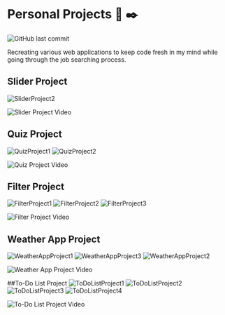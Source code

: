 # Personal Projects 📓 ✒️
![GitHub last commit](https://img.shields.io/github/last-commit/JennaMeri625/PersonalProjects)

Recreating various web applications to keep code fresh in my mind while going through the job searching process.

## Slider Project

![SliderProject2](https://github.com/JennaMeri625/PersonalProjects/assets/114081695/aa7ec9af-7326-4195-b501-bbe99f8470d3)

![Slider Project Video](https://github.com/JennaMeri625/PersonalProjects/assets/114081695/b6b211f8-bae5-438a-86da-cc4ac9291ffd)

## Quiz Project

![QuizProject1](https://github.com/JennaMeri625/PersonalProjects/assets/114081695/9e38aac0-be8b-4224-b8f9-7f955c2a6171)
![QuizProject2](https://github.com/JennaMeri625/PersonalProjects/assets/114081695/5b6988a9-3f9e-4bd2-bf3e-409f854f2580)

![Quiz Project Video](https://github.com/JennaMeri625/PersonalProjects/assets/114081695/bfa46dc1-613b-4f9d-b4f4-683de704c31d)

## Filter Project
![FilterProject1](https://github.com/JennaMeri625/PersonalProjects/assets/114081695/3ee7c81e-2b34-4ea8-92e6-638e557aa9d6)
![FilterProject2](https://github.com/JennaMeri625/PersonalProjects/assets/114081695/28f00730-0284-4753-b789-b1145d9e3fc6)
![FilterProject3](https://github.com/JennaMeri625/PersonalProjects/assets/114081695/6791229c-ed44-4a8c-90d4-48cafbf190aa)

![Filter Project Video](https://github.com/JennaMeri625/PersonalProjects/assets/114081695/a8f7d657-9fd0-42e2-82c7-c4992c9140cb)


## Weather App Project
![WeatherAppProject1](https://github.com/JennaMeri625/PersonalProjects/assets/114081695/1c81ac26-8255-4066-9d60-8ae88e27a4c2)
![WeatherAppProject3](https://github.com/JennaMeri625/PersonalProjects/assets/114081695/ef9404b3-dcc0-427c-947a-4bb070f52ccf)
![WeatherAppProject2](https://github.com/JennaMeri625/PersonalProjects/assets/114081695/9bd4cbf6-8be3-4278-9316-0d8c00094d2f)

![Weather App Project Video](https://github.com/JennaMeri625/PersonalProjects/assets/114081695/1178e0db-31b3-410b-b20d-b2dd7ad11276)

##To-Do List Project
![ToDoListProject1](https://github.com/JennaMeri625/PersonalProjects/assets/114081695/b71ff7a0-5b32-4380-86fe-a52ca5c8a924)
![ToDoListProject2](https://github.com/JennaMeri625/PersonalProjects/assets/114081695/d0df251a-cf26-41f4-9c49-6ba9b21f730a)
![ToDoListProject3](https://github.com/JennaMeri625/PersonalProjects/assets/114081695/4f73cdf5-db16-486f-946f-ea4086a2efc4)
![ToDoListProject4](https://github.com/JennaMeri625/PersonalProjects/assets/114081695/e4d6910f-f8c5-42b2-b8f4-86f6ea61009a)

![To-Do List Project Video](https://github.com/JennaMeri625/PersonalProjects/assets/114081695/eb4ad5a2-9a39-4d27-ae3f-796f15a8ff6f)




